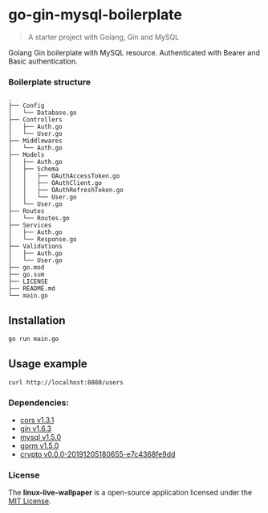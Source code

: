 # go-gin-mysql-boilerplate
> A starter project with Golang, Gin and MySQL

Golang Gin boilerplate with MySQL resource. Authenticated with Bearer and Basic authentication.

### Boilerplate structure

```
.
├── Config
│   └── Database.go
├── Controllers
│   ├── Auth.go
│   └── User.go
├── Middlewares
│   └── Auth.go
├── Models
│   ├── Auth.go
│   ├── Schema
│   │   ├── OAuthAccessToken.go
│   │   ├── OAuthClient.go
│   │   ├── OAuthRefreshToken.go
│   │   └── User.go
│   └── User.go
├── Routes
│   └── Routes.go
├── Services
│   ├── Auth.go
│   └── Response.go
├── Validations
│   ├── Auth.go
│   └── User.go
├── go.mod
├── go.sum
├── LICENSE
├── README.md
└── main.go

```

## Installation

```sh
go run main.go
```

## Usage example

`curl http://localhost:8080/users`

### Dependencies:
* [cors v1.3.1](https://github.com/gin-contrib/cors)
* [gin v1.6.3](https://github.com/gin-gonic/gin)
* [mysql v1.5.0](https://github.com/go-sql-driver/mysql)
* [gorm v1.5.0](https://github.com/jinzhu/gorm)
* [crypto v0.0.0-20191205180655-e7c4368fe9dd](https://golang.org/x/crypto)

### **License**
The **linux-live-wallpaper** is a open-source application licensed under the [MIT License](LICENSE).
